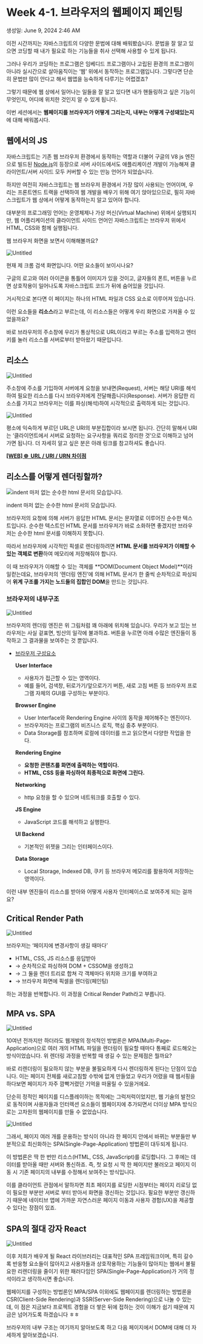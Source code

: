 # Week 4-1. 브라우저의 웹페이지 페인팅

생성일: June 9, 2024 2:46 AM

이전 시간까지는 자바스크립트의 다양한 문법에 대해 배워봤습니다. 문법을 잘 알고 있으면 코딩할 때 내가 필요로 하는 기능들을 취사 선택해 사용할 수 있게 됩니다. 

그러나 우리가 코딩하는 프로그램은 임베디드 프로그램이나 고립된 환경의 프로그램이 아니라 실시간으로 살아움직이는 ‘웹’ 위에서 동작하는 프로그램입니다. 그렇다면 단순히 문법만 많이 안다고 해서 웹앱을 능숙하게 다루기는 어렵겠죠?

그렇기 때문에 웹 상에서 일어나는 일들을 잘 알고 있다면 내가 핸들링하고 싶은 기능이 무엇인지, 어디에 위치한 것인지 알 수 있게 됩니다.

이번 세션에서는 **웹페이지를 브라우저가 어떻게 그리는지, 내부는 어떻게 구성돼있는지**에 대해 배워봅시다.

## 웹에서의 JS

자바스크립트는 기존 웹 브라우저 환경에서 동작하는 역할과 더불어 구글의 V8 js 엔진으로 빌드된 [Node.js](https://ninjaggobugi.tistory.com/7)의 등장으로 서버 사이드에서도 애플리케이션 개발이 가능해져 클라이언트/서버 사이드 모두 커버할 수 있는 만능 언어가 되었습니다.

하지만 여전히 자바스크립트는 웹 브라우저 환경에서 가장 많이 사용되는 언어이며, 우리는 프론트엔드 트랙을 선택하여 웹 개발을 배우기 위해 여기 앉아있으므로, 필히 자바스크립트가 웹 상에서 어떻게 동작하는지 알고 있어야 합니다.

대부분의 프로그래밍 언어는 운영체제나 가상 머신(Virtual Machine) 위에서 실행되지만, 웹 어플리케이션의 클라이언트 사이드 언어인 자바스크립트는 브라우저 위에서 HTML, CSS와 함께 실행됩니다.

웹 브라우저 화면을 보면서 이해해볼까요? 

![Untitled](Week%204-1%20%E1%84%87%E1%85%B3%E1%84%85%E1%85%A1%E1%84%8B%E1%85%AE%E1%84%8C%E1%85%A5%E1%84%8B%E1%85%B4%20%E1%84%8B%E1%85%B0%E1%86%B8%E1%84%91%E1%85%A6%E1%84%8B%E1%85%B5%E1%84%8C%E1%85%B5%20%E1%84%91%E1%85%A6%E1%84%8B%E1%85%B5%E1%86%AB%E1%84%90%E1%85%B5%E1%86%BC%20e5368b6a7ccb48e4a04df7fee72d5142/Untitled.png)

현재 제 크롬 검색 화면입니다. 어떤 요소들이 보이시나요?

구글의 로고와 여러 아이콘을 통틀어 이미지가 있을 것이고, 글자들의 폰트, 버튼을 누르면 상호작용이 일어나도록 자바스크립트 코드가 뒤에 숨어있을 것입니다. 

거시적으로 본다면 이 페이지는 하나의 HTML 파일과 CSS 요소로 이루어져 있습니다.

이런 요소들을 **리소스**라고 부르는데, 이 리소스들은 어떻게 우리 화면으로 가져올 수 있었을까요? 

바로 브라우저의 주소창에 우리가 통상적으로 URL이라고 부르는 주소를 입력하고 엔터 키를 눌러 리소스를 서버로부터 받아왔기 때문입니다.

## 리소스

![Untitled](Week%204-1%20%E1%84%87%E1%85%B3%E1%84%85%E1%85%A1%E1%84%8B%E1%85%AE%E1%84%8C%E1%85%A5%E1%84%8B%E1%85%B4%20%E1%84%8B%E1%85%B0%E1%86%B8%E1%84%91%E1%85%A6%E1%84%8B%E1%85%B5%E1%84%8C%E1%85%B5%20%E1%84%91%E1%85%A6%E1%84%8B%E1%85%B5%E1%86%AB%E1%84%90%E1%85%B5%E1%86%BC%20e5368b6a7ccb48e4a04df7fee72d5142/Untitled%201.png)

주소창에 주소를 기입하여 서버에게 요청을 보내면(Request), 서버는 해당 URI를 해석하여 필요한 리소스를 다시 브라우저에게 전달해줍니다(Response). 서버가 응답한 리소스를 가지고 브라우저는 이를 파싱(해석)하여 시각적으로 출력하게 되는 것입니다.

![Untitled](Week%204-1%20%E1%84%87%E1%85%B3%E1%84%85%E1%85%A1%E1%84%8B%E1%85%AE%E1%84%8C%E1%85%A5%E1%84%8B%E1%85%B4%20%E1%84%8B%E1%85%B0%E1%86%B8%E1%84%91%E1%85%A6%E1%84%8B%E1%85%B5%E1%84%8C%E1%85%B5%20%E1%84%91%E1%85%A6%E1%84%8B%E1%85%B5%E1%86%AB%E1%84%90%E1%85%B5%E1%86%BC%20e5368b6a7ccb48e4a04df7fee72d5142/Untitled%202.png)

평소에 익숙하게 부르던 URL은 URI의 부분집합이라 보시면 됩니다. 간단히 말해서 URI는 ‘클라이언트에서 서버로 요청하는 요구사항을 쿼리로 정리한 것’으로 이해하고 넘어가면 됩니다. 더 자세히 알고 싶은 분은 아래 링크를 참고하셔도 좋습니다.

[**[WEB] 🌐  URL / URI / URN 차이점**](https://inpa.tistory.com/entry/WEB-%F0%9F%8C%90-URL-URI-%EC%B0%A8%EC%9D%B4)

## 리소스를 어떻게 렌더링할까?

![indent 마저 없는 순수한 html 문서의 모습입니다.](Week%204-1%20%E1%84%87%E1%85%B3%E1%84%85%E1%85%A1%E1%84%8B%E1%85%AE%E1%84%8C%E1%85%A5%E1%84%8B%E1%85%B4%20%E1%84%8B%E1%85%B0%E1%86%B8%E1%84%91%E1%85%A6%E1%84%8B%E1%85%B5%E1%84%8C%E1%85%B5%20%E1%84%91%E1%85%A6%E1%84%8B%E1%85%B5%E1%86%AB%E1%84%90%E1%85%B5%E1%86%BC%20e5368b6a7ccb48e4a04df7fee72d5142/Untitled%203.png)

indent 마저 없는 순수한 html 문서의 모습입니다.

브라우저의 요청에 의해 서버가 응답한 HTML 문서는 문자열로 이루어진 순수한 텍스트입니다. 순수한 텍스트인 HTML 문서를 브라우저가 바로 소화하면 좋겠지만 브라우저는 순수한 html 문서를 이해하지 못합니다. 

따라서 브라우저에 시각적인 픽셀로 렌더링하려면 **HTML 문서를 브라우저가 이해할 수 있는 객체로 변환**하여 메모리에 저장해줘야 합니다. 

이 때 브라우저가 이해할 수 있는 객체를 **DOM(Document Object Model)**이라 일컫는데요, 브라우저의 ‘렌더링 엔진’에 의해 HTML 문서가 한 줄씩 순차적으로 파싱되어 **위계 구조를 가지는 노드들의 집합인 DOM**을 만드는 것입니다.

### 브라우저의 내부구조

![Untitled](Week%204-1%20%E1%84%87%E1%85%B3%E1%84%85%E1%85%A1%E1%84%8B%E1%85%AE%E1%84%8C%E1%85%A5%E1%84%8B%E1%85%B4%20%E1%84%8B%E1%85%B0%E1%86%B8%E1%84%91%E1%85%A6%E1%84%8B%E1%85%B5%E1%84%8C%E1%85%B5%20%E1%84%91%E1%85%A6%E1%84%8B%E1%85%B5%E1%86%AB%E1%84%90%E1%85%B5%E1%86%BC%20e5368b6a7ccb48e4a04df7fee72d5142/Untitled%204.png)

브라우저의 렌더링 엔진은 위 그림처럼 꽤 아래에 위치해 있습니다. 우리가 보고 있는 브라우저는 사실 겉표면, 빙산의 일각에 불과하죠. 버튼을 누르면 아래 수많은 엔진들이 동작하고 그 결과물을 보여주는 것 뿐입니다.

- [브라우저 구성요소](https://all-young.tistory.com/22)
    
    **User Interface**
    
    - 사용자가 접근할 수 있는 영역이다.
    - 예를 들어, 검색창, 뒤로가기/앞으로가기 버튼, 새로 고침 버튼 등 브라우저 프로그램 자체의 GUI를 구성하는 부분이다.
    
    **Browser Engine**
    
    - User Interface와 Rendering Engine 사이의 동작을 제어해주는 엔진이다.
    - 브라우저라는 프로그램의 비즈니스 로직, 핵심 중추 부분이다.
    - Data Storage를 참조하며 로컬에 데이터를 쓰고 읽으면서 다양한 작업을 한다.
    
    **Rendering Engine**
    
    - **요청한 콘텐츠를 화면에 출력하는 역할이다.**
    - **HTML, CSS 등을 파싱하여 최종적으로 화면에 그린다.**
    
    **Networking**
    
    - http 요청을 할 수 있으며 네트워크를 호출할 수 있다.
    
    **JS Engine**
    
    - JavaScript 코드를 해석하고 실행한다.
    
    **UI Backend**
    
    - 기본적인 위젯을 그리는 인터페이스이다.
    
    **Data Storage**
    
    - Local Storage, Indexed DB, 쿠키 등 브라우저 메모리를 활용하여 저장하는 영역이다.

이런 내부 엔진들이 리소스를 받아와 어떻게 사용자 인터페이스로 보여주게 되는 걸까요?

## Critical Render Path

![Untitled](Week%204-1%20%E1%84%87%E1%85%B3%E1%84%85%E1%85%A1%E1%84%8B%E1%85%AE%E1%84%8C%E1%85%A5%E1%84%8B%E1%85%B4%20%E1%84%8B%E1%85%B0%E1%86%B8%E1%84%91%E1%85%A6%E1%84%8B%E1%85%B5%E1%84%8C%E1%85%B5%20%E1%84%91%E1%85%A6%E1%84%8B%E1%85%B5%E1%86%AB%E1%84%90%E1%85%B5%E1%86%BC%20e5368b6a7ccb48e4a04df7fee72d5142/Untitled%205.png)

브라우저는 ‘페이지에 변경사항이 생길 때마다’

- HTML, CSS, JS 리소스를 응답받아
- → 순차적으로 파싱하여 DOM + CSSOM을 생성하고
- → 그 둘을 렌더 트리로 합쳐 각 객체마다 위치와 크기를 부여하고
- → 브라우저 화면에 픽셀을 렌더링(페인팅)

하는 과정을 반복합니다. 이 과정을 Critical Render Path라고 부릅니다.

## MPA vs. SPA

![Untitled](Week%204-1%20%E1%84%87%E1%85%B3%E1%84%85%E1%85%A1%E1%84%8B%E1%85%AE%E1%84%8C%E1%85%A5%E1%84%8B%E1%85%B4%20%E1%84%8B%E1%85%B0%E1%86%B8%E1%84%91%E1%85%A6%E1%84%8B%E1%85%B5%E1%84%8C%E1%85%B5%20%E1%84%91%E1%85%A6%E1%84%8B%E1%85%B5%E1%86%AB%E1%84%90%E1%85%B5%E1%86%BC%20e5368b6a7ccb48e4a04df7fee72d5142/Untitled%206.png)

10여년 전까지만 하더라도 웹개발의 정석적인 방법론은 MPA(Multi-Page-Application)으로 여러 개의 HTML 파일을 렌더링이 필요할 때마다 통째로 로드해오는 방식이었습니다. 위 렌더링 과정을 반복할 때 생길 수 있는 문제점은 뭘까요? 

바로 리렌더링이 필요하지 않는 부분을 불필요하게 다시 렌더링하게 된다는 단점이 있습니다. 이는 페이지 전체를 새로고침할 수밖에 없게 만들었고 우리가 어렸을 때 웹서핑을 하다보면 페이지가 자주 깜빡거렸던 기억을 떠올릴 수 있을거에요.

단순히 정적인 페이지를 디스플레이하는 목적에는 그럭저럭이었지만, 웹 기술의 발전으로 동적이며 사용자들과 인터렉션 요소들이 웹페이지에 추가되면서 더이상 MPA 방식으로는 고차원의 웹페이지를 만들 수 없었습니다.

![Untitled](Week%204-1%20%E1%84%87%E1%85%B3%E1%84%85%E1%85%A1%E1%84%8B%E1%85%AE%E1%84%8C%E1%85%A5%E1%84%8B%E1%85%B4%20%E1%84%8B%E1%85%B0%E1%86%B8%E1%84%91%E1%85%A6%E1%84%8B%E1%85%B5%E1%84%8C%E1%85%B5%20%E1%84%91%E1%85%A6%E1%84%8B%E1%85%B5%E1%86%AB%E1%84%90%E1%85%B5%E1%86%BC%20e5368b6a7ccb48e4a04df7fee72d5142/Untitled%207.png)

그래서, 페이지 여러 개를 운용하는 방식이 아니라 한 페이지 안에서 바뀌는 부분들만 부분적으로 최신화하는 SPA(Single-Page-Application) 방법론이 대두되게 됩니다. 

이 방법론은 딱 한 번만 리소스(HTML, CSS, JavaScript)를 로딩합니다. 그 후에는 데이터를 받아올 때만 서버와 통신하죠. 즉, 첫 요청 시 딱 한 페이지만 불러오고 페이지 이동 시 기존 페이지의 내부를 수정해서 보여주는 방식입니다.

이를 클라이언트 관점에서 말하자면 최초 페이지를 로딩한 시점부터는 페이지 리로딩 없이 필요한 부분만 서버로 부터 받아서 화면을 갱신하는 것입니다. 필요한 부분만 갱신하기 때문에 네이티브 앱에 가까운 자연스러운 페이지 이동과 사용자 경험(UX)을 제공할 수 있다는 장점이 있죠.

## SPA의 절대 강자 React

![Untitled](Week%204-1%20%E1%84%87%E1%85%B3%E1%84%85%E1%85%A1%E1%84%8B%E1%85%AE%E1%84%8C%E1%85%A5%E1%84%8B%E1%85%B4%20%E1%84%8B%E1%85%B0%E1%86%B8%E1%84%91%E1%85%A6%E1%84%8B%E1%85%B5%E1%84%8C%E1%85%B5%20%E1%84%91%E1%85%A6%E1%84%8B%E1%85%B5%E1%86%AB%E1%84%90%E1%85%B5%E1%86%BC%20e5368b6a7ccb48e4a04df7fee72d5142/Untitled%208.png)

이후 저희가 배우게 될 React 라이브러리는 대표적인 SPA 프레임워크이며, 특히 갈수록 반응형 요소들이 많아지고 사용자들과 상호작용하는 기능들이 많아지는 웹에서 불필요한 리렌더링을 줄이기 위한 패러다임인 SPA(Single-Page-Application)가 거의 정석이라고 생각하시면 좋습니다.

웹페이지를 구성하는 방법론인 MPA/SPA 이외에도 웹페이지를 렌더링하는 방법론을 CSR(Client-Side Rendering)과 SSR(Server-Side Rendering)으로 나눌 수 있는데, 이 점은 지금보다 프로젝트 경험을 더 쌓은 뒤에 접하는 것이 이해가 쉽기 때문에 지금은 넘어가도록 하겠습니다 ㅎㅎ

브라우저의 내부 구조는 여기까지 알아보도록 하고 다음 페이지에서 DOM에 대해 더 자세하게 알아보겠습니다.